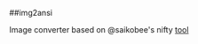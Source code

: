 ##img2ansi

Image converter based on @saikobee's nifty [tool](https://github.com/saikobee/bin/blob/master/img2ansi)
